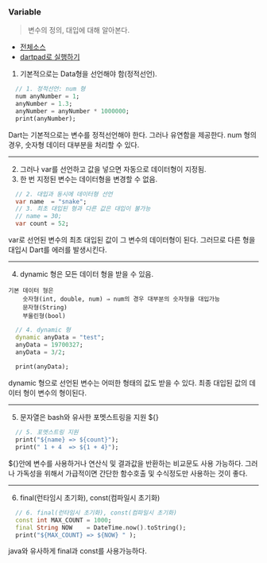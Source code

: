 ### Variable 
> 변수의 정의, 대입에 대해 알아본다. 

- [전체소스](variable.dart)
- [dartpad로 실행하기](https://dartpad.dev/d4d1b2d5c17bfcb58a9c7bd602e19364)

1. 기본적으로는 Data형을 선언해야 함(정적선언).
~~~dart
  // 1. 정적선언: num 형
  num anyNumber = 1;
  anyNumber = 1.3;
  anyNumber = anyNumber * 1000000;
  print(anyNumber);
~~~
Dart는 기본적으로는 변수를 정적선언해야 한다. 그러나 유연함을 제공한다. num 형의 경우, 숫자형 데이터 대부분을 처리할 수 있다. 

----

2. 그러나 var를 선언하고 값을 넣으면 자동으로 데이터형이 지정됨. 
3. 한 번 지정된 변수는 데이터형을 변경할 수 없음. 
~~~dart
  // 2. 대입과 동시에 데이터형 선언
  var name  = "snake";
  // 3. 최초 대입된 형과 다른 값은 대입이 불가능 
  // name = 30;
  var count = 52;
~~~
var로 선언된 변수의 최초 대입된 값이 그 변수의 데이터형이 된다.
그러므로 다른 형을 대입시 Dart를 에러를 발생시킨다. 

----

4. dynamic 형은 모든 데이터 형을 받을 수 있음.

~~~
기본 데이터 형은 
    숫자형(int, double, num) ⇒ num의 경우 대부분의 숫자형을 대입가능
    문자형(String)
    부울린형(bool)
~~~    

~~~dart
  // 4. dynamic 형
  dynamic anyData = "test";
  anyData = 19700327;
  anyData = 3/2;
  
  print(anyData);
~~~

dynamic 형으로 선언된 변수는 어떠한 형태의 값도 받을 수 있다. 
최종 대입된 값의 데이터 형이 변수의 형이된다. 

----
5. 문자열은 bash와 유사한 포멧스트링을 지원 ${}
~~~dart
  // 5. 포멧스트링 지원
  print("${name} => ${count}"); 
  print(" 1 + 4  => ${1 + 4}"); 
~~~
${}안에 변수를 사용하거나 연산식 및 결과값을 반환하는 비교문도 사용 가능하다. 그러나 가독성을 위해서 가급적이면 간단한 함수호출 및 수식정도만 사용하는 것이 좋다.  

----

6. final(런타임시 초기화), const(컴파일시 초기화)

~~~dart
  // 6. final(런타임시 초기화), const(컴파일시 초기화)
  const int MAX_COUNT = 1000;
  final String NOW    = DateTime.now().toString(); 
  print("${MAX_COUNT} => ${NOW} " );
~~~
java와 유사하게 final과 const를 사용가능하다. 